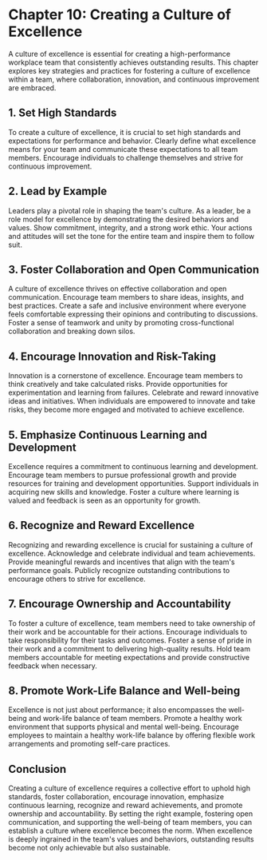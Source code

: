 Chapter 10: Creating a Culture of Excellence
============================================

A culture of excellence is essential for creating a high-performance workplace team that consistently achieves outstanding results. This chapter explores key strategies and practices for fostering a culture of excellence within a team, where collaboration, innovation, and continuous improvement are embraced.

**1. Set High Standards**
-------------------------

To create a culture of excellence, it is crucial to set high standards and expectations for performance and behavior. Clearly define what excellence means for your team and communicate these expectations to all team members. Encourage individuals to challenge themselves and strive for continuous improvement.

**2. Lead by Example**
----------------------

Leaders play a pivotal role in shaping the team's culture. As a leader, be a role model for excellence by demonstrating the desired behaviors and values. Show commitment, integrity, and a strong work ethic. Your actions and attitudes will set the tone for the entire team and inspire them to follow suit.

**3. Foster Collaboration and Open Communication**
--------------------------------------------------

A culture of excellence thrives on effective collaboration and open communication. Encourage team members to share ideas, insights, and best practices. Create a safe and inclusive environment where everyone feels comfortable expressing their opinions and contributing to discussions. Foster a sense of teamwork and unity by promoting cross-functional collaboration and breaking down silos.

**4. Encourage Innovation and Risk-Taking**
-------------------------------------------

Innovation is a cornerstone of excellence. Encourage team members to think creatively and take calculated risks. Provide opportunities for experimentation and learning from failures. Celebrate and reward innovative ideas and initiatives. When individuals are empowered to innovate and take risks, they become more engaged and motivated to achieve excellence.

**5. Emphasize Continuous Learning and Development**
----------------------------------------------------

Excellence requires a commitment to continuous learning and development. Encourage team members to pursue professional growth and provide resources for training and development opportunities. Support individuals in acquiring new skills and knowledge. Foster a culture where learning is valued and feedback is seen as an opportunity for growth.

**6. Recognize and Reward Excellence**
--------------------------------------

Recognizing and rewarding excellence is crucial for sustaining a culture of excellence. Acknowledge and celebrate individual and team achievements. Provide meaningful rewards and incentives that align with the team's performance goals. Publicly recognize outstanding contributions to encourage others to strive for excellence.

**7. Encourage Ownership and Accountability**
---------------------------------------------

To foster a culture of excellence, team members need to take ownership of their work and be accountable for their actions. Encourage individuals to take responsibility for their tasks and outcomes. Foster a sense of pride in their work and a commitment to delivering high-quality results. Hold team members accountable for meeting expectations and provide constructive feedback when necessary.

**8. Promote Work-Life Balance and Well-being**
-----------------------------------------------

Excellence is not just about performance; it also encompasses the well-being and work-life balance of team members. Promote a healthy work environment that supports physical and mental well-being. Encourage employees to maintain a healthy work-life balance by offering flexible work arrangements and promoting self-care practices.

Conclusion
----------

Creating a culture of excellence requires a collective effort to uphold high standards, foster collaboration, encourage innovation, emphasize continuous learning, recognize and reward achievements, and promote ownership and accountability. By setting the right example, fostering open communication, and supporting the well-being of team members, you can establish a culture where excellence becomes the norm. When excellence is deeply ingrained in the team's values and behaviors, outstanding results become not only achievable but also sustainable.
